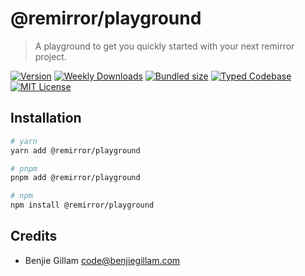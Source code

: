# @remirror/playground

> A playground to get you quickly started with your next remirror project.

[![Version][version]][npm] [![Weekly Downloads][downloads-badge]][npm] [![Bundled size][size-badge]][size] [![Typed Codebase][typescript]](#) [![MIT License][license]](#)

[version]: https://flat.badgen.net/npm/v/@remirror/playground/next
[npm]: https://npmjs.com/package/@remirror/playground/v/next
[license]: https://flat.badgen.net/badge/license/MIT/purple
[size]: https://bundlephobia.com/result?p=@remirror/playground@next
[size-badge]: https://flat.badgen.net/bundlephobia/minzip/@remirror/playground@next
[typescript]: https://flat.badgen.net/badge/icon/TypeScript?icon=typescript&label
[downloads-badge]: https://badgen.net/npm/dw/@remirror/playground/red?icon=npm

## Installation

```bash
# yarn
yarn add @remirror/playground

# pnpm
pnpm add @remirror/playground

# npm
npm install @remirror/playground
```

## Credits

- Benjie Gillam <code@benjiegillam.com>
